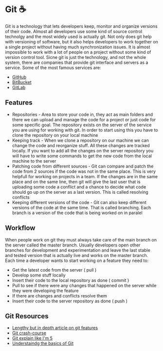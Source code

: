 # Git ☕
Git is a technology that lets developers keep, monitor and organize versions of their code. Almost all developers use some kind of source control technolgy and the most widely used is actually git. Not only does git help with versioning of software, but it also helps developers to work together on a single project without having much synchronization issues. It is almost impossible to work with a lot of people on a project without some kind of version control tool. Sicne git is just the technology, and not the whole system, there are companies that provide git interface and servers as a service. Some of the most famous services are:
* [GitHub](https://github.com/)
* [BitBucket](https://bitbucket.org/)
* [GitLab](https://gitlab.com/)
## Features 
* Repositories - Area to store your code in, they act as main folders and there we can upload and manage the code for a project or just code for some specific goal. The repository exists on the server of the service you are using for working with git. In order to start using this you have to clone the repository on your local machine
* Keeping track - When we clone a repository on our machine we can change the code and reorganize stuff. All these changes are tracked locally. If you want to add all the changes on the server repository you will have to write some commands to get the new code from the local machine to the server
* Patching code from different sources - Git can compare and patch the code from 2 sources if the code was not in the same place. This is very helpfull for working on projects in a team. If the changes are in the same place and on the same line, then git will give the last user that is uploading some code a conflict and a chance to decide what code should go up on the server as a last version. This is called resolving conflicts
* Keeping different versions of the code - Git can also keep different versions of the code at the same time. That is called branching. Each branch is a version of the code that is being worked on in paralel
## Workflow
When people work on git they must always take care of the main branch on the server called the master branch. Usually developers open other branches for development and experimentation and leave the last stable and tested version that is actually live and works on the master branch. Each time a developer wants to start working on a feature they need to:
* Get the latest code from the server ( pull )
* Develop some stuff locally
* Insert their code to the local repository as done ( commit )
* Pull to see if there were any changes that happened on the server while they were developing the feature
* If there are changes and conflicts resolve them
* Insert their code to the server repository as done ( push )
## Git Resources
* [Lengthy but in depth article on git features](https://dev.to/unseenwizzard/learn-git-concepts-not-commands-4gjc)
* [Git crash-course](https://dev.to/chrisachard/confused-by-git-here-s-a-git-crash-course-to-fix-that-4cmi)
* [Git explain like I'm 5](https://hackernoon.com/understanding-git-fcffd87c15a3)
* [Understaindg the basics of Git](https://medium.com/faun/understanding-git-basics-commands-tips-tricks-da0c05db411f)
